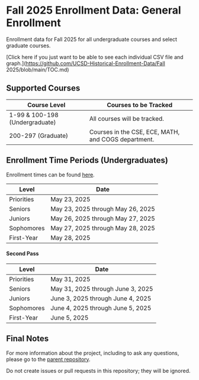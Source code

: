 # Fall 2025 Enrollment Data: General Enrollment
Enrollment data for Fall 2025 for all undergraduate courses and select graduate courses.

[Click here if you just want to be able to see each individual CSV file and graph.](https://github.com/UCSD-Historical-Enrollment-Data/Fall 2025/blob/main/TOC.md)

## Supported Courses
| Course Level                   | Courses to be Tracked                               |
| ------------------------------ | --------------------------------------------------- |
| 1-99 & 100-198 (Undergraduate) | All courses will be tracked.                        |
| 200-297 (Graduate)             | Courses in the CSE, ECE, MATH, and COGS department. |

## Enrollment Time Periods (Undergraduates)
Enrollment times can be found [here](https://blink.ucsd.edu/instructors/courses/enrollment/start.html). 

| Level                       | Date                                                    |
| --------------------------- | --------------------------------------------------------|
| Priorities                  | May 23, 2025                                            |
| Seniors                     | May 23, 2025 through May 26, 2025                       |
| Juniors                     | May 26, 2025 through May 27, 2025                       |
| Sophomores                  | May 27, 2025 through May 28, 2025                       |
| First-Year                  | May 28, 2025                                            |


#### Second Pass

| Level                       | Date                                                    |
| --------------------------- | --------------------------------------------------------|
| Priorities                  | May 31, 2025                                            |
| Seniors                     | May 31, 2025 through June 3, 2025                       |
| Juniors                     | June 3, 2025 through June 4, 2025                       |
| Sophomores                  | June 4, 2025 through June 5, 2025                       |
| First-Year                  | June 5, 2025                                            |

## Final Notes
For more information about the project, including to ask any questions, please go to the [parent repository](https://github.com/ewang2002/UCSDHistEnrollData). 

Do not create issues or pull requests in this repository; they will be ignored. 
